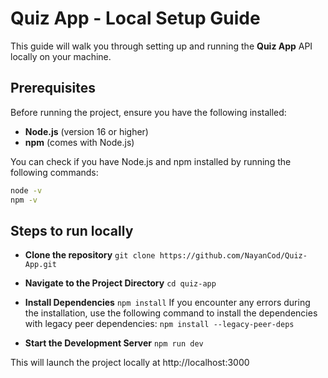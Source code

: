 # Quiz App - Local Setup Guide

This guide will walk you through setting up and running the **Quiz App** API locally on your machine.

## Prerequisites

Before running the project, ensure you have the following installed:

- **Node.js** (version 16 or higher)
- **npm** (comes with Node.js)

You can check if you have Node.js and npm installed by running the following commands:

```bash
node -v
npm -v
```

## Steps to run locally


- **Clone the repository**
`git clone https://github.com/NayanCod/Quiz-App.git`


- **Navigate to the Project Directory**
`cd quiz-app`


- **Install Dependencies**
`npm install`
If you encounter any errors during the installation, use the following command to install the dependencies with legacy peer dependencies:
`npm install --legacy-peer-deps`


- **Start the Development Server**
`npm run dev`


This will launch the project locally at http://localhost:3000

